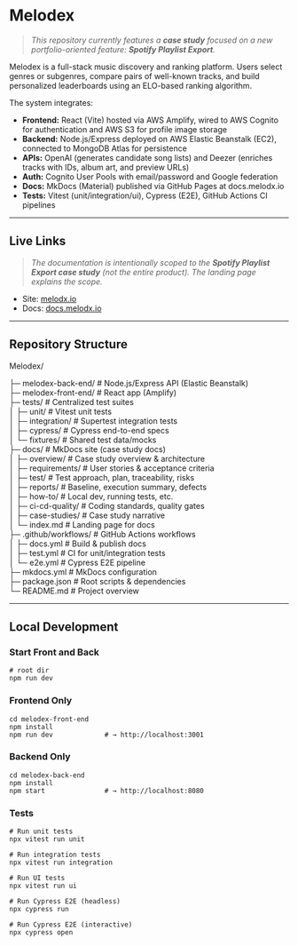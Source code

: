 # Melodex
> *This repository currently features a **case study** focused on a new portfolio-oriented feature: **Spotify Playlist Export**.*

Melodex is a full-stack music discovery and ranking platform. Users select genres or subgenres, compare pairs of well-known tracks, and build personalized leaderboards using an ELO-based ranking algorithm. 

The system integrates:

- **Frontend:** React (Vite) hosted via AWS Amplify, wired to AWS Cognito for authentication and AWS S3 for profile image storage  
- **Backend:** Node.js/Express deployed on AWS Elastic Beanstalk (EC2), connected to MongoDB Atlas for persistence  
- **APIs:** OpenAI (generates candidate song lists) and Deezer (enriches tracks with IDs, album art, and preview URLs)  
- **Auth:** Cognito User Pools with email/password and Google federation
- **Docs:** MkDocs (Material) published via GitHub Pages at docs.melodx.io
- **Tests:** Vitest (unit/integration/ui), Cypress (E2E), GitHub Actions CI pipelines

---

## Live Links
> *The documentation is intentionally scoped to the **Spotify Playlist Export case study** (not the entire product). The landing page explains the scope.*

- Site: [melodx.io](https://www.melodx.io)
- Docs: [docs.melodx.io](https://docs.melodx.io/)

---

## Repository Structure

Melodex/

├─ melodex-back-end/ # Node.js/Express API (Elastic Beanstalk)  
├─ melodex-front-end/ # React app (Amplify)  
├─ tests/ # Centralized test suites  
│ ├─ unit/ # Vitest unit tests  
│ ├─ integration/ # Supertest integration tests  
│ ├─ cypress/ # Cypress end-to-end specs  
│ └─ fixtures/ # Shared test data/mocks  
├─ docs/ # MkDocs site (case study docs)  
│ ├─ overview/ # Case study overview & architecture  
│ ├─ requirements/ # User stories & acceptance criteria  
│ ├─ test/ # Test approach, plan, traceability, risks  
│ ├─ reports/ # Baseline, execution summary, defects  
│ ├─ how-to/ # Local dev, running tests, etc.  
│ ├─ ci-cd-quality/ # Coding standards, quality gates  
│ ├─ case-studies/ # Case study narrative  
│ └─ index.md # Landing page for docs  
├─ .github/workflows/ # GitHub Actions workflows  
│ ├─ docs.yml # Build & publish docs  
│ ├─ test.yml # CI for unit/integration tests  
│ └─ e2e.yml # Cypress E2E pipeline  
├─ mkdocs.yml # MkDocs configuration  
├─ package.json # Root scripts & dependencies  
└─ README.md # Project overview  

---

## Local Development

### Start Front and Back
    # root dir
    npm run dev

### Frontend Only
    cd melodex-front-end
    npm install
    npm run dev             # → http://localhost:3001

### Backend Only
    cd melodex-back-end
    npm install
    npm start               # → http://localhost:8080

### Tests
```
# Run unit tests
npx vitest run unit

# Run integration tests
npx vitest run integration

# Run UI tests
npx vitest run ui

# Run Cypress E2E (headless)
npx cypress run

# Run Cypress E2E (interactive)
npx cypress open
